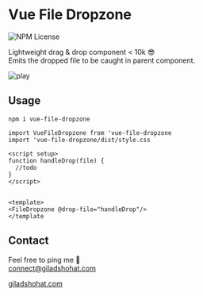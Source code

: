# Vue File Dropzone

![NPM License](https://img.shields.io/npm/l/vue-file-dropzone)

Lightweight drag & drop component < 10k 😎 <br>
Emits the dropped file to be caught in parent component.

![play](https://github.com/gshohat/vue-file-dropzone/assets/91323932/0cf9e5b8-8ce6-4b91-994d-b1097bd9a31b)

## Usage

`npm i vue-file-dropzone`

```
import VueFileDropzone from 'vue-file-dropzone
import 'vue-file-dropzone/dist/style.css

<script setup>
function handleDrop(file) {
  //todo
}
</script>


<template>
<FileDropzone @drop-file="handleDrop"/>
</template
```


## Contact
Feel free to ping me 💫
<br>
connect@giladshohat.com

[giladshohat.com](https://giladshohat.com)
